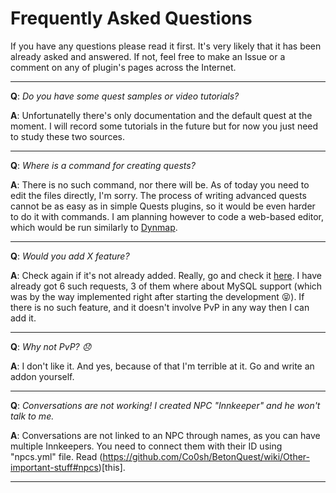 # Frequently Asked Questions

If you have any questions please read it first. It's very likely that it has been already asked and answered. If not, feel free to make an Issue or a comment on any of plugin's pages across the Internet.

***

**Q**: _Do you have some quest samples or video tutorials?_

**A**: Unfortunatelly there's only documentation and the default quest at the moment. I will record some tutorials in the future but for now you just need to study these two sources.


***

**Q**: _Where is a command for creating quests?_

**A**: There is no such command, nor there will be. As of today you need to edit the files directly, I'm sorry. The process of writing advanced quests cannot be as easy as in simple Quests plugins, so it would be even harder to do it with commands. I am planning however to code a web-based editor, which would be run similarly to [Dynmap](http://dev.bukkit.org/bukkit-plugins/dynmap/).

***

**Q**: _Would you add X feature?_

**A**: Check again if it's not already added. Really, go and check it [here](https://github.com/Co0sh/BetonQuest/wiki#features). I have already got 6 such requests, 3 of them where about MySQL support (which was by the way implemented right after starting the development :stuck_out_tongue_closed_eyes:). If there is no such feature, and it doesn't involve PvP in any way then I can add it.

***

**Q**: _Why not PvP? :disappointed:_

**A**: I don't like it. And yes, because of that I'm terrible at it. Go and write an addon yourself.

***

**Q**: _Conversations are not working! I created NPC "Innkeeper" and he won't talk to me._

**A**: Conversations are not linked to an NPC through names, as you can have multiple Innkeepers. You need to connect them with their ID using "npcs.yml" file. Read (https://github.com/Co0sh/BetonQuest/wiki/Other-important-stuff#npcs)[this].

***
